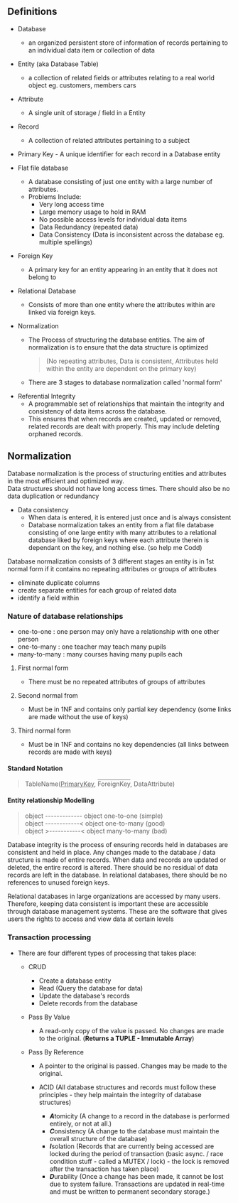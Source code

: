 ## Definitions

* Database 
    - an organized persistent store of information of records pertaining to an individual data item or collection of data

* Entity (aka Database Table)
     - a collection of related fields or attributes relating to a real world object eg. customers, members cars

* Attribute 
    - A single unit of storage / field in a Entity

* Record 
    - A collection of related attributes pertaining to a subject

* Primary Key
	    - A unique identifier for each record in a Database entity

* Flat file database 
    - A database consisting of just one entity with a large number of attributes.
	- Problems Include:
		- Very long access time
		- Large memory usage to hold in RAM
		- No possible access levels for individual data items
		- Data Redundancy (repeated data)
		- Data Consistency (Data is inconsistent across the database eg. multiple spellings)

* Foreign Key
    - A primary key for an entity appearing in an entity that it does not belong to

* Relational Database
    - Consists of more than one entity where the attributes within are linked via foreign keys. 

* Normalization 
    - The Process of structuring the database entities. The aim of normalization is to ensure that the data structure is optimized 
	    > (No repeating attributes, Data is consistent, Attributes held within the entity are dependent on the primary key)
	- There are 3 stages to database normalization called 'normal form'

- Referential Integrity
	- A programmable set of relationships that maintain the integrity and consistency of data items across the database.
	- This ensures that when records are created, updated or removed, related records are dealt with properly. This may include deleting orphaned records.

## Normalization

Database normalization is the process of structuring entities and attributes in the most efficient and optimized way.  
Data structures should not have long access times. There should also be no data duplication or redundancy

* Data consistency
    - When data is entered, it is entered just once and is always consistent
    - Database normalization takes an entity from a flat file database consisting of one large entity with many attributes
to a relational database liked by foreign keys where each attribute therein is dependant on the key, and nothing else.
(so help me Codd)

Database normalization consists of 3 different stages
an entity is in 1st normal form if it contains no repeating attributes or groups of attributes

- eliminate duplicate columns
- create separate entities for each group of related data
- identify a field within

### Nature of database relationships
- one-to-one : one person may only have a relationship with one other person
- one-to-many : one teacher may teach many pupils
- many-to-many : many courses having many pupils each

1. First normal form
    - There must be no repeated attributes of groups of attributes

2. Second normal from
    - Must be in 1NF and contains only partial key dependency (some links are made without the use of keys)

3. Third normal form
    - Must be in 1NF and contains no key dependencies (all links between records are made with keys)

#### Standard Notation
>TableName(<u>PrimaryKey</u>, <span style = "text-decoration:overline">ForeignKey</span>, DataAttribute)  

#### Entity relationship Modelling 
>object ------------- object		one-to-one		(simple)  
   object ------------< object		one-to-many		(good)  
   object >-----------< object     many-to-many	(bad)

Database integrity is the process of ensuring records held in databases are consistent and held in place.
Any changes made to the database / data structure is made of entire records.
When data and records are updated or deleted, the entire record is altered. 
There should be no residual of data records are left in the database. In relational databases, there should be no references to unused foreign keys.

Relational databases in large organizations are accessed by many users. Therefore, keeping data consistent is important these are accessible through database management systems. These are the software that gives users the rights to access and view data at certain levels

### Transaction processing
- There are four different types of processing that takes place:
	- CRUD 
		- Create a database entity
		- Read (Query the database for data)
		- Update the database's records
		- Delete records from the database

	- Pass By Value
        - A read-only copy of the value is passed. No changes are made to the original. (**Returns a TUPLE - Immutable Array**)
		
	- Pass By Reference
		- A pointer to the original is passed. Changes may be made to the original.

		- ACID (All database structures and records must follow these principles - they help maintain the integrity of database structures)
		    - ***A***tomicity (A change to a record in the database is performed entirely, or not at all.)
			- ***C***onsistency (A change to the database must maintain the overall structure of the database)
			- ***I***solation (Records that are currently being accessed are locked during the period of transaction (basic async. / race condition stuff - called a MUTEX / lock) - the lock is removed after the transaction has taken place)
			- ***D***urability (Once a change has been made, it cannot be lost due to system failure. Transactions are updated in real-time and must be written to permanent secondary storage.)
			  